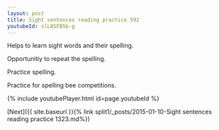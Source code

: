 ```yaml
---
layout: post
title: Sight sentences reading practice 592
youtubeId: slL8SFB5b-g
---
```

 
 
Helps to learn sight words and their spelling.

Opportunitiy to repeat the spelling. 

Practice spelling. 
 
Practice for spelling bee competitions. 
 
{% include youtubePlayer.html id=page.youtubeId %}
 
 

[Next]({{ site.baseurl }}{% link  split1/_posts/2015-01-10-Sight sentences reading practice 1323.md%})
 

